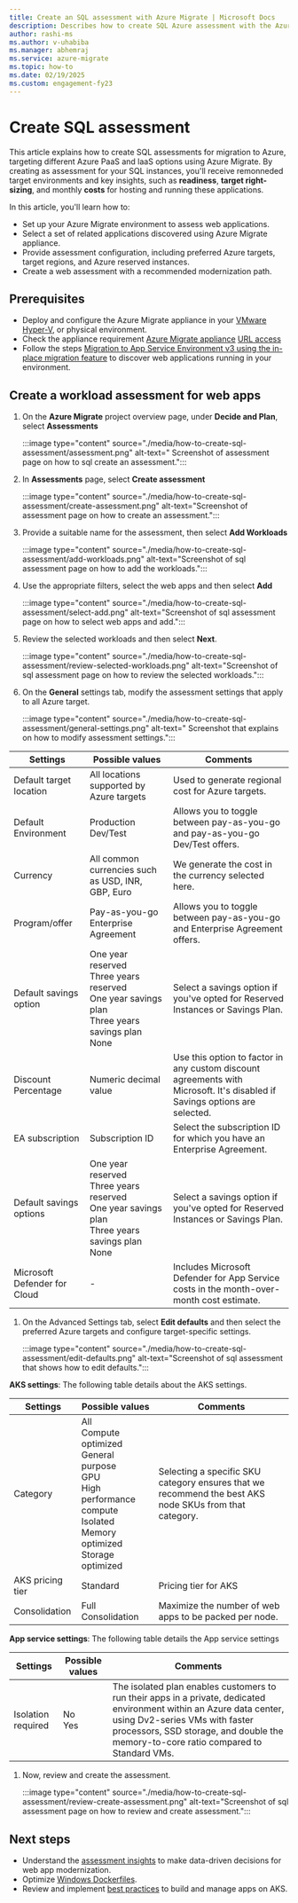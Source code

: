 ```yaml
---
title: Create an SQL assessment with Azure Migrate | Microsoft Docs
description: Describes how to create SQL Azure assessment with the Azure Migrate 
author: rashi-ms
ms.author: v-uhabiba
ms.manager: abhemraj
ms.service: azure-migrate
ms.topic: how-to
ms.date: 02/19/2025
ms.custom: engagement-fy23
---
```


# Create SQL assessment

This article explains how to create SQL assessments for migration to Azure, targeting different Azure PaaS and laaS options using Azure Migrate. By creating as assessment for your SQL instances, you'll receive remonneded target environments and key insights, such as **readiness**, **target right-sizing**, and monthly **costs** for hosting and running these applications.

In this article, you'll learn how to:

* Set up your Azure Migrate environment to assess web applications.
* Select a set of related applications discovered using Azure Migrate appliance.
* Provide assessment configuration, including preferred Azure targets, target regions, and Azure reserved instances.
* Create a web assessment with a recommended modernization path.

## Prerequisites

* Deploy and configure the Azure Migrate appliance in your [VMware](vmware/tutorial-discover-vmware.md) [Hyper-V](tutorial-discover-hyper-v.md), or physical environment.
* Check the appliance requirement [Azure Migrate appliance](migrate-appliance.md#appliance---vmware) [URL access](migrate-appliance.md#url-access)
* Follow the steps [Migration to App Service Environment v3 using the in-place migration feature](../app-service/environment/migrate.md) to discover web applications running in your environment.

## Create a workload assessment for web apps

1. On the **Azure Migrate** project overview page, under **Decide and Plan**, select **Assessments**

    :::image type="content" source="./media/how-to-create-sql-assessment/assessment.png" alt-text=" Screenshot of assessment page on how to sql create an assessment.":::

1. In **Assessments** page, select **Create assessment**

    :::image type="content" source="./media/how-to-create-sql-assessment/create-assessment.png" alt-text="Screenshot of assessment page on how to create an assessment.":::

1. Provide a suitable name for the assessment, then select **Add Workloads**

    :::image type="content" source="./media/how-to-create-sql-assessment/add-workloads.png" alt-text="Screenshot of sql assessment page on how to add the workloads.":::

1. Use the appropriate filters, select the web apps and then select **Add**

    :::image type="content" source="./media/how-to-create-sql-assessment/select-add.png" alt-text="Screenshot of sql assessment page on how to select web apps and add.":::

1. Review the selected workloads and then select **Next**.

    :::image type="content" source="./media/how-to-create-sql-assessment/review-selected-workloads.png" alt-text="Screenshot of sql assessment page on how to review the selected workloads.":::

1. On the **General** settings tab, modify the assessment settings that apply to all Azure target.

    :::image type="content" source="./media/how-to-create-sql-assessment/general-settings.png" alt-text=" Screenshot that explains on how to modify assessment settings.":::

Settings | Possible values | Comments
--- | --- | ---
Default target location  | All locations supported by Azure targets  | Used to generate regional cost for Azure targets. 
Default Environment  | Production <br/> Dev/Test | Allows you to toggle between pay-as-you-go and pay-as-you-go Dev/Test offers. 
Currency  | All common currencies such as USD, INR, GBP, Euro  | We generate the cost in the currency selected here.
Program/offer  |Pay-as-you-go <br/> Enterprise Agreement  | Allows you to toggle between pay-as-you-go and Enterprise Agreement offers. 
Default savings option  | One year reserved <br/> Three years reserved <br/> One year savings plan <br/> Three years savings plan <br/> None | Select a savings option if you've opted for Reserved Instances or Savings Plan.
Discount Percentage  | Numeric decimal value  | Use this option to factor in any custom discount agreements with Microsoft. It's disabled if Savings options are selected. 
EA subscription  | Subscription ID  | Select the subscription ID for which you have an Enterprise Agreement. 
Default savings options  | One year reserved <br/> Three years reserved <br/> One year savings plan <br/> Three years savings plan <br/>None  | Select a savings option if you've opted for Reserved Instances or Savings Plan. 
Microsoft Defender for Cloud  | - | Includes Microsoft Defender for App Service costs in the month-over-month cost estimate. 

1. On the Advanced Settings tab, select **Edit defaults** and then select the preferred Azure targets and configure target-specific settings.  

    :::image type="content" source="./media/how-to-create-sql-assessment/edit-defaults.png" alt-text="Screenshot of sql assessment that shows how to edit defaults.":::

**AKS settings**: The following table details about the AKS settings.

Settings | Possible values | Comments
--- | --- | ---
Category   | All <br/>Compute optimized <br/> General purpose <br/> GPU <br/> High performance compute <br/> Isolated <br/> Memory optimized <br/> Storage optimized   | Selecting a specific SKU category ensures that we recommend the best AKS node SKUs from that category. 
AKS pricing tier   | Standard  | Pricing tier for AKS 
Consolidation   | Full Consolidation   | Maximize the number of web apps to be packed per node. 

**App service settings**: The following table details the App service settings

Settings | Possible values | Comments
--- | --- | ---
Isolation required    | No <br/> Yes   | The isolated plan enables customers to run their apps in a private, dedicated environment within an Azure data center, using Dv2-series VMs with faster processors, SSD storage, and double the memory-to-core ratio compared to Standard VMs.

1. Now, review and create the assessment. 

    :::image type="content" source="./media/how-to-create-sql-assessment/review-create-assessment.png" alt-text="Screenshot of sql assessment page on how to review and create assessment.":::

## Next steps

- Understand the [assessment insights](https://microsoftapc.sharepoint.com/:w:/t/AzureCoreIDC/EQ8jF5QuAeJDqoYwJ8Y_k1IBOH8E2zjyGIChYANVLUxRdw?e=WIsw26) to make data-driven decisions for web app modernization. 
- Optimize [Windows Dockerfiles](/virtualization/windowscontainers/manage-docker/optimize-windows-dockerfile?context=%2Fazure%2Faks%2Fcontext%2Faks-context). 
- Review and implement [best practices](/virtualization/windowscontainers/manage-docker/optimize-windows-dockerfile?context=%2Fazure%2Faks%2Fcontext%2Faks-context) to build and manage apps on AKS. 